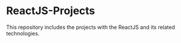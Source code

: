# ReactJS-Projects
This repository includes the projects with the ReactJS and its related technologies.
